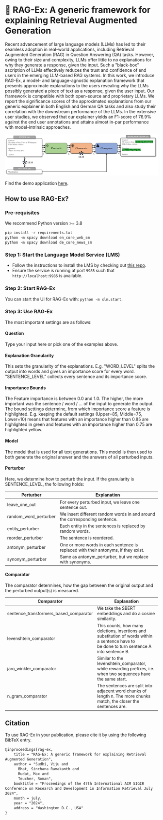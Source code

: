 # 🦉 RAG-Ex: A generic framework for explaining Retrieval Augmented Generation

Recent advancement of large language models (LLMs) has led to their seamless adoption in real-world applications,
including Retrieval Augmented Generation (RAG) in Question Answering (QA) tasks. However, owing to their size and
complexity, LLMs offer little to no explanations for why they generate a response, given the input. Such a "black-box"
ascription of LLMs effectively reduces the trust and confidence of end users in the emerging LLM-based RAG systems. In
this work, we introduce RAG-Ex, a model- and language-agnostic explanation framework that presents approximate
explanations to the users revealing why the LLMs possibly generated a piece of text as a response, given the user input.
Our framework is compatible with both open-source and proprietary LLMs. We report the significance scores of the
approximated explanations from our generic explainer in both English and German QA tasks and also study their
correlation with the downstream performance of the LLMs. In the extensive user studies, we observed that our explainer
yields an F1-score of 76.9\% against the end user annotations and attains almost in-par performance with model-intrinsic
approaches.

![readme_banner.png](xlm%2Fui%2Fimages%2Freadme_banner.png)

Find the demo application [here](https://huggingface.co/spaces/vijusudhi/rag-ex).

## How to use RAG-Ex?

### Pre-requisites

We recommend Python version >= 3.8

```
pip install -r requirements.txt
python -m spacy download en_core_web_sm
python -m spacy download de_core_news_sm
```

### Step 1: Start the Language Model Service (LMS)

- Follow the instructions to install the LMS by checking out [this repo]().
- Ensure the service is running at port `9985` such that ``http://localhost:9985`` is available.

[comment]: <> (add link to lms repo)

### Step 2: Start RAG-Ex

You can start the UI for RAG-Ex with: `python -m xlm.start`.

### Step 3: Use RAG-Ex

The most important settings are as follows:

#### Question

Type your input here or pick one of the examples above.

#### Explanation Granularity

This sets the granularity of the explanations. E.g. "WORD_LEVEL" splits the output into words and gives an importance
score for every word.
"SENTENCE_LEVEL" collects every sentence and its importance score.

#### Importance Bounds

The Feature importance is between 0.0 and 1.0.
The higher, the more important was the sentence / word / ... of the input to generate the output.
The bound settings determine, from which importance score a feature is highlighted.
E.g. keeping the default settings (Upper=85, Middle=75, Lower=10) means that
features with an importance higher than 0.85 are highlighted in green and
features with an importance higher than 0.75 are highlighted yellow.

#### Model

The model that is used for all text generations.
This model is then used to both generate the original answer and the answers of all perturbed inputs.

#### Perturber

Here, we determine how to perturb the input. If the granularity is SENTENCE_LEVEL, the following holds:

| Perturber             | Explanation                                                                        |
|-----------------------|------------------------------------------------------------------------------------|
| leave_one_out         | For every perturbed input, we leave one sentence out.                              |
| random_word_perturber | We insert different random words in and around the corresponding sentence.         |
| entity_perturber      | Each entity in the sentences is replaced by random words.                          |
| reorder_perturber     | The sentence is reordered.                                                         |
| antonym_perturber     | One or more words in each sentence is replaced with their antonyms, if they exist. |
| synonym_perturber     | Same as antonym_perturber, but we replace with synonyms.                           |

#### Comparator

The comparator determines, how the gap between the original output and the perturbed output(s) is measured.

| Comparator                             | Explanation                                                                                                                                    |
|----------------------------------------|------------------------------------------------------------------------------------------------------------------------------------------------|
| sentence_transformers_based_comparator | We take the SBERT embeddings and do a cosine similarity.                                                                                       |
| levenshtein_comparator                 | This counts, how many deletions, insertions and substitution of words within a sentence have to<br>be done to turn sentence A into sentence B. |
| jaro_winkler_comparator                | Similar to the levenshtein_comparator, while rewarding prefixes, i.e. when two sequences have<br>the same start.                               |
| n_gram_comparator                      | The sentences are split into adjacent word chunks of length n. The more chunks match, the closer the<br>sentences are.                         |

## Citation

To use RAG-Ex in your publication, please cite it by using the following BibTeX entry.

```
@inproceedings{rag-ex,
    title = "RAG-Ex: A generic framework for explaining Retrieval Augmented Generation",
    author = "Sudhi, Viju and
      Bhat, Sinchana Ramakanth and
      Rudat, Max and
      Teucher, Roman",
    booktitle = "Proceedings of the 47th International ACM SIGIR Conference on Research and Development in Information Retrieval July 2024",
    month = july,
    year = "2024",
    address = "Washington D.C., USA"
}
```

